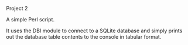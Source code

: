 Project 2

A simple Perl script.

It uses the DBI module to connect to a SQLite database and simply prints out the database table contents to the console in tabular format.
